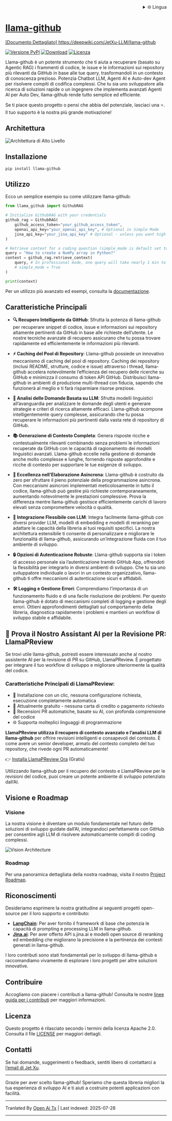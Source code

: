 
<div align="right">
  <details>
    <summary >🌐 Lingua</summary>
    <div>
      <div align="center">
        <a href="https://openaitx.github.io/view.html?user=JetXu-LLM&project=llama-github&lang=en">English</a>
        | <a href="https://openaitx.github.io/view.html?user=JetXu-LLM&project=llama-github&lang=zh-CN">简体中文</a>
        | <a href="https://openaitx.github.io/view.html?user=JetXu-LLM&project=llama-github&lang=zh-TW">繁體中文</a>
        | <a href="https://openaitx.github.io/view.html?user=JetXu-LLM&project=llama-github&lang=ja">日本語</a>
        | <a href="https://openaitx.github.io/view.html?user=JetXu-LLM&project=llama-github&lang=ko">한국어</a>
        | <a href="https://openaitx.github.io/view.html?user=JetXu-LLM&project=llama-github&lang=hi">हिन्दी</a>
        | <a href="https://openaitx.github.io/view.html?user=JetXu-LLM&project=llama-github&lang=th">ไทย</a>
        | <a href="https://openaitx.github.io/view.html?user=JetXu-LLM&project=llama-github&lang=fr">Français</a>
        | <a href="https://openaitx.github.io/view.html?user=JetXu-LLM&project=llama-github&lang=de">Deutsch</a>
        | <a href="https://openaitx.github.io/view.html?user=JetXu-LLM&project=llama-github&lang=es">Español</a>
        | <a href="https://openaitx.github.io/view.html?user=JetXu-LLM&project=llama-github&lang=it">Italiano</a>
        | <a href="https://openaitx.github.io/view.html?user=JetXu-LLM&project=llama-github&lang=ru">Русский</a>
        | <a href="https://openaitx.github.io/view.html?user=JetXu-LLM&project=llama-github&lang=pt">Português</a>
        | <a href="https://openaitx.github.io/view.html?user=JetXu-LLM&project=llama-github&lang=nl">Nederlands</a>
        | <a href="https://openaitx.github.io/view.html?user=JetXu-LLM&project=llama-github&lang=pl">Polski</a>
        | <a href="https://openaitx.github.io/view.html?user=JetXu-LLM&project=llama-github&lang=ar">العربية</a>
        | <a href="https://openaitx.github.io/view.html?user=JetXu-LLM&project=llama-github&lang=fa">فارسی</a>
        | <a href="https://openaitx.github.io/view.html?user=JetXu-LLM&project=llama-github&lang=tr">Türkçe</a>
        | <a href="https://openaitx.github.io/view.html?user=JetXu-LLM&project=llama-github&lang=vi">Tiếng Việt</a>
        | <a href="https://openaitx.github.io/view.html?user=JetXu-LLM&project=llama-github&lang=id">Bahasa Indonesia</a>
        | <a href="https://openaitx.github.io/view.html?user=JetXu-LLM&project=llama-github&lang=as">অসমীয়া</
      </div>
    </div>
  </details>
</div>

# llama-github

[Documento Dettagliato] https://deepwiki.com/JetXu-LLM/llama-github

[![Versione PyPI](https://badge.fury.io/py/llama-github.svg)](https://badge.fury.io/py/llama-github)
[![Download](https://static.pepy.tech/badge/Llama-github)](https://pepy.tech/project/Llama-github)
[![Licenza](https://img.shields.io/badge/License-Apache%202.0-blue.svg)](https://opensource.org/licenses/Apache-2.0)

Llama-github è un potente strumento che ti aiuta a recuperare (basato su Agentic RAG) i frammenti di codice, le issue e le informazioni sui repository più rilevanti da GitHub in base alle tue query, trasformandoli in un contesto di conoscenza prezioso. Potenzia Chatbot LLM, Agenti AI e Auto-dev Agent per risolvere compiti di codifica complessi. Che tu sia uno sviluppatore alla ricerca di soluzioni rapide o un ingegnere che implementa avanzati Agenti AI per Auto Dev, llama-github rende tutto semplice ed efficiente.

Se ti piace questo progetto o pensi che abbia del potenziale, lasciaci una ⭐️. Il tuo supporto è la nostra più grande motivazione!

## Architettura
![Architettura di Alto Livello](https://raw.githubusercontent.com/JetXu-LLM/llama-github/main/./docs/high_level_architecture.drawio.svg)

## Installazione
```
pip install llama-github
```

## Utilizzo

Ecco un semplice esempio su come utilizzare llama-github:

```python
from llama_github import GithubRAG

# Initialize GithubRAG with your credentials
github_rag = GithubRAG(
    github_access_token="your_github_access_token", 
    openai_api_key="your_openai_api_key", # Optional in Simple Mode
    jina_api_key="your_jina_api_key" # Optional - unless you want high concurrency production deployment (s.jina.ai API will be used in llama-github)
)

# Retrieve context for a coding question (simple_mode is default set to False)
query = "How to create a NumPy array in Python?"
context = github_rag.retrieve_context(
    query, # In professional mode, one query will take nearly 1 min to generate final contexts. You could set log level to INFO to monitor the retrieval progress
    # simple_mode = True
)

print(context)
```

Per un utilizzo più avanzato ed esempi, consulta la [documentazione](https://raw.githubusercontent.com/JetXu-LLM/llama-github/main/docs/usage.md).

## Caratteristiche Principali

- **🔍 Recupero Intelligente da GitHub**: Sfrutta la potenza di llama-github per recuperare snippet di codice, issue e informazioni sui repository altamente pertinenti da GitHub in base alle richieste dell’utente. Le nostre tecniche avanzate di recupero assicurano che tu possa trovare rapidamente ed efficientemente le informazioni più rilevanti.

- **⚡ Caching del Pool di Repository**: Llama-github possiede un innovativo meccanismo di caching del pool di repository. Caching dei repository (inclusi README, strutture, codice e issue) attraverso i thread, llama-github accelera notevolmente l’efficienza del recupero delle ricerche su GitHub e minimizza il consumo di token API GitHub. Distribuisci llama-github in ambienti di produzione multi-thread con fiducia, sapendo che funzionerà al meglio e ti farà risparmiare risorse preziose.

- **🧠 Analisi delle Domande Basata su LLM**: Sfrutta modelli linguistici all’avanguardia per analizzare le domande degli utenti e generare strategie e criteri di ricerca altamente efficaci. Llama-github scompone intelligentemente query complesse, assicurando che tu possa recuperare le informazioni più pertinenti dalla vasta rete di repository di GitHub.

- **📚 Generazione di Contesto Completa**: Genera risposte ricche e contestualmente rilevanti combinando senza problemi le informazioni recuperate da GitHub con le capacità di ragionamento dei modelli linguistici avanzati. Llama-github eccelle nella gestione di domande anche molto complesse e lunghe, fornendo risposte approfondite e ricche di contesto per supportare le tue esigenze di sviluppo.

- **🚀 Eccellenza nell’Elaborazione Asincrona**: Llama-github è costruito da zero per sfruttare il pieno potenziale della programmazione asincrona. Con meccanismi asincroni implementati meticolosamente in tutto il codice, llama-github può gestire più richieste contemporaneamente, aumentando notevolmente le prestazioni complessive. Prova la differenza mentre llama-github gestisce efficientemente carichi di lavoro elevati senza compromettere velocità o qualità.

- **🔧 Integrazione Flessibile con LLM**: Integra facilmente llama-github con diversi provider LLM, modelli di embedding e modelli di reranking per adattare le capacità della libreria ai tuoi requisiti specifici. La nostra architettura estensibile ti consente di personalizzare e migliorare le funzionalità di llama-github, assicurando un’integrazione fluida con il tuo ambiente di sviluppo.

- **🔒 Opzioni di Autenticazione Robuste**: Llama-github supporta sia i token di accesso personale sia l’autenticazione tramite GitHub App, offrendoti la flessibilità per integrarlo in diversi ambienti di sviluppo. Che tu sia uno sviluppatore individuale o lavori in un contesto organizzativo, llama-github ti offre meccanismi di autenticazione sicuri e affidabili.

- **🛠️ Logging e Gestione Errori**: Comprendiamo l’importanza di un funzionamento fluido e di una facile risoluzione dei problemi. Per questo llama-github è dotato di meccanismi completi di logging e gestione degli errori. Ottieni approfondimenti dettagliati sul comportamento della libreria, diagnostica rapidamente i problemi e mantieni un workflow di sviluppo stabile e affidabile.

## 🤖 Prova il Nostro Assistant AI per la Revisione PR: LlamaPReview

Se trovi utile llama-github, potresti essere interessato anche al nostro assistente AI per la revisione di PR su GitHub, LlamaPReview. È progettato per integrare il tuo workflow di sviluppo e migliorare ulteriormente la qualità del codice.

### Caratteristiche Principali di LlamaPReview:
- 🚀 Installazione con un clic, nessuna configurazione richiesta, esecuzione completamente automatica
- 💯 Attualmente gratuito - nessuna carta di credito o pagamento richiesto
- 🧠 Recensioni PR automatiche, basate su AI, con profonda comprensione del codice
- 🌐 Supporta molteplici linguaggi di programmazione

**LlamaPReview utilizza il recupero di contesto avanzato e l’analisi LLM di llama-github** per offrire revisioni intelligenti e consapevoli del contesto. È come avere un senior developer, armato del contesto completo del tuo repository, che rivede ogni PR automaticamente!

👉 [Installa LlamaPReview Ora](https://github.com/marketplace/llamapreview/) (Gratis)

Utilizzando llama-github per il recupero del contesto e LlamaPReview per le revisioni del codice, puoi creare un potente ambiente di sviluppo potenziato dall’AI.

## Visione e Roadmap

### Visione

La nostra visione è diventare un modulo fondamentale nel futuro delle soluzioni di sviluppo guidate dall’AI, integrandoci perfettamente con GitHub per consentire agli LLM di risolvere automaticamente compiti di coding complessi.

![Vision Architecture](https://raw.githubusercontent.com/JetXu-LLM/llama-github/main/./docs/vision.drawio.svg)

### Roadmap

Per una panoramica dettagliata della nostra roadmap, visita il nostro [Project Roadmap](https://github.com/users/JetXu-LLM/projects/2).

## Riconoscimenti

Desideriamo esprimere la nostra gratitudine ai seguenti progetti open-source per il loro supporto e contributo:

- **[LangChain](https://github.com/langchain-ai/langchain)**: Per aver fornito il framework di base che potenzia le capacità di prompting e processing LLM in llama-github.
- **[Jina.ai](https://github.com/jina-ai/reader)**: Per aver offerto API s.jina.ai e modelli open source di reranking ed embedding che migliorano la precisione e la pertinenza dei contesti generati in llama-github.

I loro contributi sono stati fondamentali per lo sviluppo di llama-github e raccomandiamo vivamente di esplorare i loro progetti per altre soluzioni innovative.

## Contribuire

Accogliamo con piacere i contributi a llama-github! Consulta le nostre [linee guida per i contributi](https://raw.githubusercontent.com/JetXu-LLM/llama-github/main/CONTRIBUTING.md) per maggiori informazioni.

## Licenza

Questo progetto è rilasciato secondo i termini della licenza Apache 2.0. Consulta il file [LICENSE](LICENSE) per maggiori dettagli.

## Contatti

Se hai domande, suggerimenti o feedback, sentiti libero di contattarci a [l’email di Jet Xu](https://raw.githubusercontent.com/JetXu-LLM/llama-github/main/mailto:Voldemort.xu@foxmail.com).

---

Grazie per aver scelto llama-github! Speriamo che questa libreria migliori la tua esperienza di sviluppo AI e ti aiuti a costruire potenti applicazioni con facilità.


---

Tranlated By [Open Ai Tx](https://github.com/OpenAiTx/OpenAiTx) | Last indexed: 2025-07-28

---